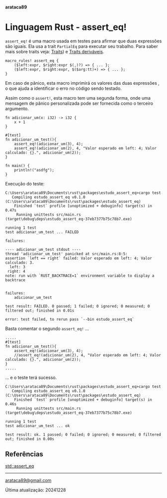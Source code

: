 #### arataca89

# Linguagem Rust - assert_eq!


```assert_eq!``` é uma macro usada em testes para afirmar que duas expressões são iguais. Ela usa a trait ```PartialEq``` para executar seu trabalho. Para saber mais sobre traits veja: [Traits](https://github.com/arataca89/rust/tree/main/traits)) e [Traits deriváveis](derivable_traits.md#arataca89).

```
macro_rules! assert_eq {
    ($left:expr, $right:expr $(,)?) => { ... };
    ($left:expr, $right:expr, $($arg:tt)+) => { ... };
}
``` 

Em caso de pânico, esta macro imprimirá os valores das duas expressões , o que ajuda a identificar o erro no código sendo testado.

Assim como o ```assert!```, esta macro tem uma segunda forma, onde uma mensagem de pânico personalizada pode ser fornecida como o terceiro argumento.

```
fn adicionar_um(x: i32) -> i32 {
    x + 1
}

#[test]
fn adicionar_um_test(){
    assert_eq!(adicionar_um(3), 4);
    assert_eq!(adicionar_um(2), 4, "Valor esperado em left: 4; Valor calculado: {}.", adicionar_um(2));
}

fn main() {
    println!("asdfg");
}
```

Execução do teste:

```
C:\Users\arataca89\Documents\rust\packages\estudo_assert_eq>cargo test
   Compiling estudo_assert_eq v0.1.0 (C:\Users\arataca89\Documents\rust\packages\estudo_assert_eq)
    Finished `test` profile [unoptimized + debuginfo] target(s) in 0.47s
     Running unittests src/main.rs (target\debug\deps\estudo_assert_eq-37eb7377b75c78b7.exe)

running 1 test
test adicionar_um_test ... FAILED

failures:

---- adicionar_um_test stdout ----
thread 'adicionar_um_test' panicked at src/main.rs:8:5:
assertion `left == right` failed: Valor esperado em left: 4; Valor calculado: 3.
  left: 3
 right: 4
note: run with `RUST_BACKTRACE=1` environment variable to display a backtrace


failures:
    adicionar_um_test

test result: FAILED. 0 passed; 1 failed; 0 ignored; 0 measured; 0 filtered out; finished in 0.01s

error: test failed, to rerun pass `--bin estudo_assert_eq`
```

Basta comentar o segundo ```assert_eq!``` ...

```
.....
#[test]
fn adicionar_um_test(){
    assert_eq!(adicionar_um(3), 4);
    //assert_eq!(adicionar_um(2), 4, "Valor esperado em left: 4; Valor calculado: {}.", adicionar_um(2));
}
.....
```

... e o teste terá sucesso.

```
C:\Users\arataca89\Documents\rust\packages\estudo_assert_eq>cargo test
   Compiling estudo_assert_eq v0.1.0 (C:\Users\arataca89\Documents\rust\packages\estudo_assert_eq)
    Finished `test` profile [unoptimized + debuginfo] target(s) in 0.46s
     Running unittests src/main.rs (target\debug\deps\estudo_assert_eq-37eb7377b75c78b7.exe)

running 1 test
test adicionar_um_test ... ok

test result: ok. 1 passed; 0 failed; 0 ignored; 0 measured; 0 filtered out; finished in 0.00s
```


## Referências

[std::assert_eq](https://doc.rust-lang.org/std/macro.assert_eq.html)

---

arataca89@gmail.com

Última atualização: 20241228
